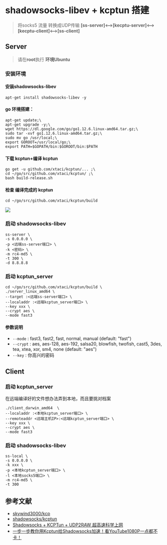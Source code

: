 # shadowsocks-libev + kcptun 搭建
> 将socks5 流量 转换成UDP传输
**[ss-server]<-->[kecptu-server]<-->[kecptu-client]<-->[ss-client]**

## Server
> 请在**root**执行
> **环境Ubuntu**

### 安装环境
#### 安装shadowsocks-libev
```
apt-get install shadowsocks-libev -y
```

#### go 环境搭建：
```
apt-get update;\
apt-get upgrade -y;\
wget https://dl.google.com/go/go1.12.6.linux-amd64.tar.gz;\
sudo tar -xvf go1.12.6.linux-amd64.tar.gz;\
sudo mv go /usr/local;\
export GOROOT=/usr/local/go;\
export PATH=$GOPATH/bin:$GOROOT/bin:$PATH
```

#### 下载 kcptun+编译 kcptun
```
go get -u github.com/xtaci/kcptun/... ;\
cd ~/go/src/github.com/xtaci/kcptun/ ;\
bash build-release.sh
```
#### 检查 编译完成的 kcptun
```
cd ~/go/src/github.com/xtaci/kcptun/build
```
![](https://i.imgur.com/XiehYUj.png)


### 启动 shadowsocks-libev
```
ss-server \
-s 0.0.0.0 \
-p <远端ss-server端口> \
-k <密码> \
-m rc4-md5 \
-t 300 \
-d 8.8.8.8
```

### 启动 kcptun_server
```
cd ~/go/src/github.com/xtaci/kcptun/build \
./server_linux_amd64 \
--target :<远端ss-server端口> \
--localaddr :<远端kcptun_server端口> \
--key xxx \
--crypt aes \
--mode fast3
```
#### 参数说明
* `--mode` : fast3, fast2, fast, normal, manual (default: "fast")
* `--crypt` : aes, aes-128, aes-192, salsa20, blowfish, twofish, cast5, 3des, tea, xtea, xor, sm4, none (default: "aes")
* `--key` : 你高兴的密码

## Client

### 启动 kcptun_server
在远端编译好的文件想办法弄到本地，而且要挑对档案
```
./client_darwin_amd64  \
--localaddr :<本地kcptun_server端口> \
--remoteaddr <远端主机IP>:<远端kcptun_server端口> \
--key xxx \
--crypt aes \
--mode fast3
```

### 启动 shadowsocks-libev
```
ss-local \
-s 0.0.0.0 \
-k xxx \
-p <本地kcptun_server端口> \
-l <本地socks5端口> \
-m rc4-md5 \
-t 300
```



## 参考文献
* [skywind3000/kcp](https://github.com/skywind3000/kcp)
* [shadowsocks/kcptun](https://github.com/shadowsocks/kcptun)
* [Shadowsocks + KCPTun + UDP2RAW 超高速科学上网](https://www.lijingquan.net/index.php/2018/08/27/shadowsocks-kcptun-udp2raw-%E8%B6%85%E9%AB%98%E9%80%9F%E7%A7%91%E5%AD%A6%E4%B8%8A%E7%BD%91/)
* [一步一步教你用Kcptun给Shadowsocks加速！看YouTube1080P一点都不卡！](https://www.gblm.net/209.html)
